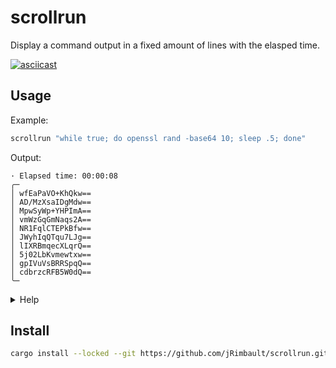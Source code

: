 # scrollrun

Display a command output in a fixed amount of lines with the elasped time.

[![asciicast](https://asciinema.org/a/UkgxrRBITiFin9JPGHWe0W52y.svg)](https://asciinema.org/a/UkgxrRBITiFin9JPGHWe0W52y)

## Usage

Example:

```sh
scrollrun "while true; do openssl rand -base64 10; sleep .5; done"
```

Output:

```text
· Elapsed time: 00:00:08
╭─
│ wfEaPaVO+KhQkw==
│ AD/MzXsaIDgMdw==
│ MpwSyWp+YHPImA==
│ vmWzGqGmNaqs2A==
│ NR1FqlCTEPkBfw==
│ JWyhIqQTqu7LJg==
│ lIXRBmqecXLqrQ==
│ 5j02LbKvmewtxw==
│ gpIVuVsBRRSpqQ==
│ cdbrzcRFB5W0dQ==
╰─
```

<details>
<summary>Help</summary>


```text
Usage: scrollrun [OPTIONS] <COMMAND>

Run a command and display its output in a scrolling window.
Doesn't particularly work well with commands outputing control characters

Arguments:
  <COMMAND>  The command to run. Will be run through a shell.

Options:
  -n, --num-lines <NUM_LINES>  Number of lines to display at a time
  -h, --help                   Print help (see more with '--help')
  -V, --version                Print version

scrollrun 0.1.0 jRimbault <jacques.rimbault@gmail.com>
```

</details>

## Install

```sh
cargo install --locked --git https://github.com/jRimbault/scrollrun.git
```
